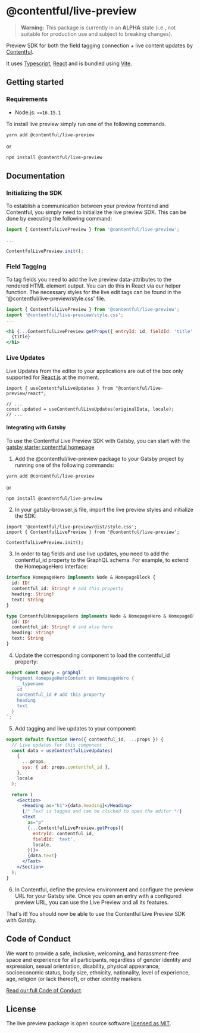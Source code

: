 # @contentful/live-preview

> **Warning:** This package is currently in an **ALPHA** state (i.e., not suitable for production use and subject to breaking changes).

Preview SDK for both the field tagging connection + live content updates by [Contentful](https://www.contentful.com/).

It uses [Typescript](https://www.typescriptlang.org/), [React](https://reactjs.org/) and is bundled using [Vite](https://vitejs.dev/guide/build.html#library-mode).

## Getting started

### Requirements

- Node.js: `>=16.15.1`

To install live preview simply run one of the following commands.

```bash
yarn add @contentful/live-preview
```

or

```bash
npm install @contentful/live-preview
```

## Documentation

### Initializing the SDK

To establish a communication between your preview frontend and Contentful, you simply need to initialize the live preview SDK. This can be done by executing the following command:

```jsx
import { ContentfulLivePreview } from '@contentful/live-preview';

...

ContentfulLivePreview.init();
```

### Field Tagging

To tag fields you need to add the live preview data-attributes to the rendered HTML element output.
You can do this in React via our helper function.
The necessary styles for the live edit tags can be found in the '@contentful/live-preview/style.css' file.

```jsx
import { ContentfulLivePreview } from '@contentful/live-preview';
import '@contentful/live-preview/style.css';
...

<h1 {...ContentfulLivePreview.getProps({ entryId: id, fieldId: 'title', locale })}>
  {title}
</h1>
```

### Live Updates

Live Updates from the editor to your applications are out of the box only supported for [React.js](https://reactjs.org/) at the moment.

```tsx
import { useContentfulLiveUpdates } from "@contentful/live-preview/react";

// ...
const updated = useContentfulLiveUpdates(originalData, locale);
// ...
```

#### Integrating with Gatsby

To use the Contentful Live Preview SDK with Gatsby, you can start with the [gatsby starter contentful homepage](https://www.gatsbyjs.com/starters/gatsbyjs/gatsby-starter-contentful-homepage)

1. Add the @contentful/live-preview package to your Gatsby project by running one of the following commands:

```bash
yarn add @contentful/live-preview
```

or

```bash
npm install @contentful/live-preview
```

2. In your gatsby-browser.js file, import the live preview styles and initialize the SDK:

```tsx
import '@contentful/live-preview/dist/style.css';
import { ContentfulLivePreview } from '@contentful/live-preview';

ContentfulLivePreview.init();
```

3. In order to tag fields and use live updates, you need to add the contentful_id property to the GraphQL schema. For example, to extend the HomepageHero interface:

```graphql
interface HomepageHero implements Node & HomepageBlock {
  id: ID!
  contentful_id: String! # add this property
  heading: String!
  text: String
}

type ContentfulHomepageHero implements Node & HomepageHero & HomepageBlock @dontInfer {
  id: ID!
  contentful_id: String! # and also here
  heading: String!
  text: String
}
```

4. Update the corresponding component to load the contentful_id property:

```jsx
export const query = graphql`
  fragment HomepageHeroContent on HomepageHero {
    __typename
    id
    contentful_id # add this property
    heading
    text
  }
`;
```

5. Add tagging and live updates to your component:

```jsx
export default function Hero({ contentful_id, ...props }) {
  // Live updates for this component
  const data = useContentfulLiveUpdates(
    {
      ...props,
      sys: { id: props.contentful_id },
    },
    locale
  );

  return (
    <Section>
      <Heading as="h1">{data.heading}</Heading>
      {/* Text is tagged and can be clicked to open the editor */}
      <Text
        as="p"
        {...ContentfulLivePreview.getProps({
          entryId: contentful_id,
          fieldId: 'text',
          locale,
        })}>
        {data.text}
      </Text>
    </Section>
  );
}
```

6. In Contentful, define the preview environment and configure the preview URL for your Gatsby site. Once you open an entry with a configured preview URL, you can use the Live Preview and all its features.

That's it! You should now be able to use the Contentful Live Preview SDK with Gatsby.

## Code of Conduct

We want to provide a safe, inclusive, welcoming, and harassment-free space and experience for all participants, regardless of gender identity and expression, sexual orientation, disability, physical appearance, socioeconomic status, body size, ethnicity, nationality, level of experience, age, religion (or lack thereof), or other identity markers.

[Read our full Code of Conduct](https://github.com/contentful-developer-relations/community-code-of-conduct).

## License

The live preview package is open source software [licensed as MIT](./LICENSE).

[contentful]: https://www.contentful.com
[github-issues]: https://github.com/contentful/live-preview/issues
[typescript]: https://www.typescriptlang.org/
[react]: https://reactjs.org/
[prettier]: https://prettier.io/
[eslint]: https://eslint.org/
[vite]: https://vitejs.dev/

